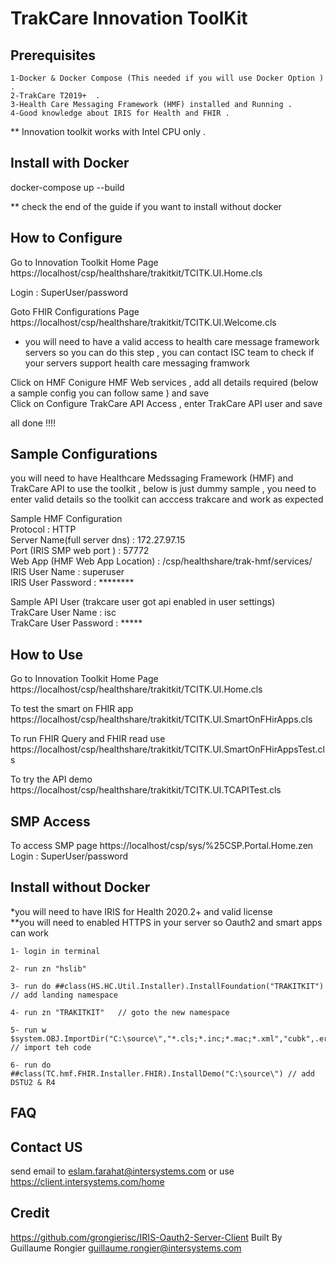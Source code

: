 # TrakCare Innovation ToolKit

## Prerequisites 

	1-Docker & Docker Compose (This needed if you will use Docker Option ) .
	2-TrakCare T2019+  .
	3-Health Care Messaging Framework (HMF) installed and Running .
	4-Good knowledge about IRIS for Health and FHIR .
	
** Innovation toolkit works with Intel CPU only  . 
	
## Install with Docker 

docker-compose up --build

** check the end of the guide if you want to install without docker 

## How to Configure

Go to Innovation Toolkit Home Page\
https://localhost/csp/healthshare/trakitkit/TCITK.UI.Home.cls 

Login : SuperUser/password

Goto FHIR Configurations Page \
https://localhost/csp/healthshare/trakitkit/TCITK.UI.Welcome.cls

* you will need to have a valid access to health care message framework servers so you can do this step , you can contact ISC team to check if your servers support health care messaging framwork 

Click on HMF Conigure HMF Web services , add all details required (below a sample config you can follow same ) and save \
Click on Configure TrakCare API Access , enter TrakCare API user and save 

all done !!!!

## Sample Configurations

you will need to have Healthcare Medssaging Framework (HMF) and TrakCare API to use the toolkit , below is just dummy sample , you need to enter valid details so the toolkit can acccess trakcare and work as expected 

Sample HMF Configuration \
	Protocol			: HTTP \
	Server Name(full server dns)	: 172.27.97.15 \
	Port 	(IRIS SMP web port )	: 57772 \
	Web App  (HMF Web App Location)	: /csp/healthshare/trak-hmf/services/ \
	IRIS User Name 			: superuser \
	IRIS User Password		: ********	
	
Sample API User  (trakcare user got api enabled in user settings) \
	TrakCare User Name 	: isc \
	TrakCare User Password	: ***** 




## How to Use

Go to Innovation Toolkit Home Page\
https://localhost/csp/healthshare/trakitkit/TCITK.UI.Home.cls 

To test the smart on FHIR app 
https://localhost/csp/healthshare/trakitkit/TCITK.UI.SmartOnFHirApps.cls

To run FHIR Query and FHIR read use 
https://localhost/csp/healthshare/trakitkit/TCITK.UI.SmartOnFHirAppsTest.cls

To try the API demo 
https://localhost/csp/healthshare/trakitkit/TCITK.UI.TCAPITest.cls


## SMP Access

To access SMP page 
https://localhost/csp/sys/%25CSP.Portal.Home.zen
Login : SuperUser/password


## Install without Docker

*you will need to have IRIS for Health 2020.2+ and valid license \
**you will need to enabled HTTPS in your server so Oauth2 and smart apps can work 

    1- login in terminal 

    2- run zn "hslib" 
    
    3- run do ##class(HS.HC.Util.Installer).InstallFoundation("TRAKITKIT") // add landing namespace 

    4- run zn "TRAKITKIT"   // goto the new namespace 

    5- run w $system.OBJ.ImportDir("C:\source\","*.cls;*.inc;*.mac;*.xml","cubk",.errors,1) // import teh code 

    6- run do ##class(TC.hmf.FHIR.Installer.FHIR).InstallDemo("C:\source\") // add DSTU2 & R4 

## FAQ

## Contact US

send email to eslam.farahat@intersystems.com or use https://client.intersystems.com/home 


## Credit 

https://github.com/grongierisc/IRIS-Oauth2-Server-Client 
Built By Guillaume Rongier guillaume.rongier@intersystems.com


